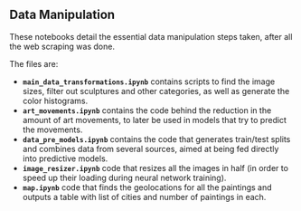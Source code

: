 ## Data Manipulation

These notebooks detail the essential data manipulation steps taken, after all the web scraping was done.

The files are:

- **`main_data_transformations.ipynb`** contains scripts to find the image sizes, filter out sculptures and other categories, as well as generate the color histograms.
- **`art_movements.ipynb`** contains the code behind the reduction in the amount of art movements, to later be used in models that try to predict the movements.
- **`data_pre_models.ipynb`** contains the code that generates train/test splits and combines data from several sources, aimed at being fed directly into predictive models.
- **`image_resizer.ipynb`** code that resizes all the images in half (in order to speed up their loading during neural network training).
- **`map.ipynb`** code that finds the geolocations for all the paintings and outputs a table with list of cities and number of paintings in each.